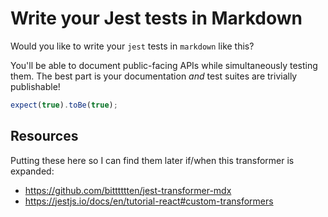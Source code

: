 # Write your Jest tests in Markdown

Would you like to write your `jest` tests in `markdown` like this?

You'll be able to document public-facing APIs while simultaneously
testing them. The best part is your documentation _and_ test suites
are trivially publishable!

```js
expect(true).toBe(true);
```

## Resources

Putting these here so I can find them later if/when this transformer is expanded:

- https://github.com/bitttttten/jest-transformer-mdx
- https://jestjs.io/docs/en/tutorial-react#custom-transformers
